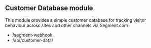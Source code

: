 ## Customer Database module

This module provides a simple customer database for tracking visitor behaviour across sites and other
channels via Segment.com

 * /segment-webhook
 * /api/customer-data/ 

